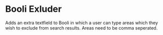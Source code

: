 Booli Exluder
======

Adds an extra textfield to Booli in which a user can type
areas which they wish to exclude from search results.
Areas need to be comma seperated.
